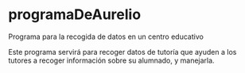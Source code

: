 # programaDeAurelio
Programa para la recogida de datos en un centro educativo

Este programa servirá para recoger datos de tutoría que ayuden a los tutores a recoger información sobre su alumnado, y manejarla.
